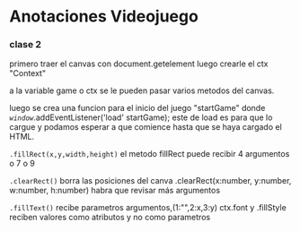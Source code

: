 # Anotaciones Videojuego 
### clase 2
primero traer el canvas con document.getelement
luego crearle el ctx "Context"

a la variable game o ctx se le pueden pasar varios metodos del canvas.

luego se crea una funcion para el inicio del juego "startGame" donde *`window`*.addEventListener('load' startGame);
este de load es para que lo cargue y podamos esperar a que comience hasta que se haya cargado el HTML.

`.fillRect(x,y,width,height)`
el metodo fillRect puede recibir 4 argumentos o 7 o 9 

`.clearRect()`
borra las posiciones del canva .clearRect(x:number, y:number, w:number, h:number) habra que revisar más argumentos

`.fillText()`
recibe parametros argumentos,(1:"",2:x,3:y)
ctx.font y .fillStyle reciben valores como atributos y no como parametros 
